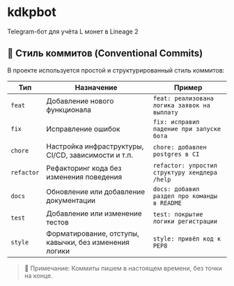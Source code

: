 # kdkpbot
Telegram-бот для учёта L монет в Lineage 2

## 📝 Стиль коммитов (Conventional Commits)

В проекте используется простой и структурированный стиль коммитов:

| Тип        | Назначение                                             | Пример                                        |
| ---------- | ------------------------------------------------------ | --------------------------------------------- |
| `feat`     | Добавление нового функционала                          | `feat: реализована логика заявок на выплату`  |
| `fix`      | Исправление ошибок                                     | `fix: исправил падение при запуске бота`      |
| `chore`    | Настройка инфраструктуры, CI/CD, зависимости и т.п.    | `chore: добавлен postgres в CI`               |
| `refactor` | Рефакторинг кода без изменения поведения               | `refactor: упростил структуру хендлера /help` |
| `docs`     | Обновление или добавление документации                 | `docs: добавил раздел про команды в README`   |
| `test`     | Добавление или изменение тестов                        | `test: покрытие логики регистрации`           |
| `style`    | Форматирование, отступы, кавычки, без изменения логики | `style: привёл код к PEP8`                    |

> 🔧 Примечание: Коммиты пишем в настоящем времени, без точки на конце.
